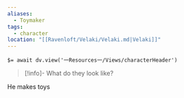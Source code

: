 ```yaml
---
aliases:
  - Toymaker
tags:
  - character
location: "[[Ravenloft/Velaki/Velaki.md|Velaki]]"
---
```


`$= await dv.view('一Resources一/Views/characterHeader')`

> [!info]- What do they look like?
>

He makes toys
